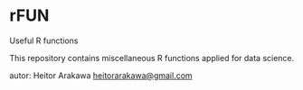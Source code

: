 # rFUN
Useful R functions

This repository contains miscellaneous R functions applied for data science.

autor: Heitor Arakawa <heitorarakawa@gmail.com>
